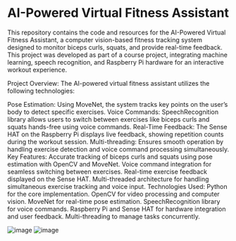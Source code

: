 # AI-Powered Virtual Fitness Assistant
This repository contains the code and resources for the AI-Powered Virtual Fitness Assistant, a computer vision-based fitness tracking system designed to monitor biceps curls, squats, and provide real-time feedback. This project was developed as part of a course project, integrating machine learning, speech recognition, and Raspberry Pi hardware for an interactive workout experience.

Project Overview:
The AI-powered virtual fitness assistant utilizes the following technologies:

Pose Estimation: Using MoveNet, the system tracks key points on the user’s body to detect specific exercises.
Voice Commands: SpeechRecognition library allows users to switch between exercises like biceps curls and squats hands-free using voice commands.
Real-Time Feedback: The Sense HAT on the Raspberry Pi displays live feedback, showing repetition counts during the workout session.
Multi-threading: Ensures smooth operation by handling exercise detection and voice command processing simultaneously.
Key Features:
Accurate tracking of biceps curls and squats using pose estimation with OpenCV and MoveNet.
Voice command integration for seamless switching between exercises.
Real-time exercise feedback displayed on the Sense HAT.
Multi-threaded architecture for handling simultaneous exercise tracking and voice input.
Technologies Used:
Python for the core implementation.
OpenCV for video processing and computer vision.
MoveNet for real-time pose estimation.
SpeechRecognition library for voice commands.
Raspberry Pi and Sense HAT for hardware integration and user feedback.
Multi-threading to manage tasks concurrently.

![image](https://github.com/user-attachments/assets/3c9d0b63-8f1b-4d77-8050-e227a3fec8d0)
![image](https://github.com/user-attachments/assets/9fb349e4-f73e-4d2b-ab84-261ad3966676)

